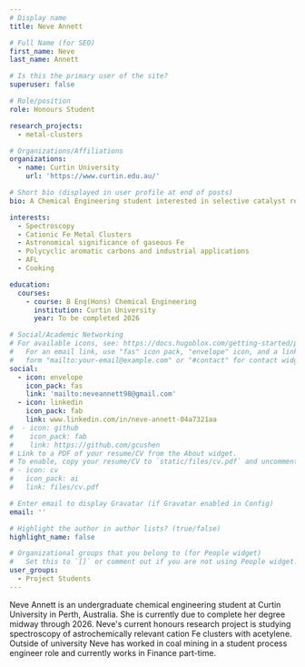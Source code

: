 ```yaml
---
# Display name
title: Neve Annett

# Full Name (for SEO)
first_name: Neve
last_name: Annett

# Is this the primary user of the site?
superuser: false

# Role/position
role: Honours Student

research_projects:
  - metal-clusters

# Organizations/Affiliations
organizations:
  - name: Curtin University
    url: 'https://www.curtin.edu.au/'

# Short bio (displayed in user profile at end of posts)
bio: A Chemical Engineering student interested in selective catalyst research and sustainable engineering practices

interests:
  - Spectroscopy
  - Cationic Fe Metal Clusters
  - Astronomical significance of gaseous Fe
  - Polycyclic aromatic carbons and industrial applications 
  - AFL
  - Cooking

education:
  courses:
    - course: B Eng(Hons) Chemical Engineering
      institution: Curtin University
      year: To be completed 2026

# Social/Academic Networking
# For available icons, see: https://docs.hugoblox.com/getting-started/page-builder/#icons
#   For an email link, use "fas" icon pack, "envelope" icon, and a link in the
#   form "mailto:your-email@example.com" or "#contact" for contact widget.
social:
  - icon: envelope
    icon_pack: fas
    link: 'mailto:neveannett98@gmail.com'
  - icon: linkedin
    icon_pack: fab
    link: www.linkedin.com/in/neve-annett-04a7321aa
#  - icon: github
#    icon_pack: fab
#    link: https://github.com/gcushen
# Link to a PDF of your resume/CV from the About widget.
# To enable, copy your resume/CV to `static/files/cv.pdf` and uncomment the lines below.
# - icon: cv
#   icon_pack: ai
#   link: files/cv.pdf

# Enter email to display Gravatar (if Gravatar enabled in Config)
email: ''

# Highlight the author in author lists? (true/false)
highlight_name: false

# Organizational groups that you belong to (for People widget)
#   Set this to `[]` or comment out if you are not using People widget.
user_groups:
  - Project Students 
---
```


Neve Annett is an undergraduate chemical engineering student at Curtin University in Perth, Australia. She is currently due to complete her degree midway through 2026. Neve's current honours research project is studying spectroscopy of astrochemically relevant cation Fe clusters with acetylene. Outside of university Neve has worked in coal mining in a student process engineer role and currently works in Finance part-time.  
